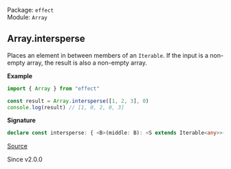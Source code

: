 Package: `effect`<br />
Module: `Array`<br />

## Array.intersperse

Places an element in between members of an `Iterable`.
If the input is a non-empty array, the result is also a non-empty array.

**Example**

```ts
import { Array } from "effect"

const result = Array.intersperse([1, 2, 3], 0)
console.log(result) // [1, 0, 2, 0, 3]
```

**Signature**

```ts
declare const intersperse: { <B>(middle: B): <S extends Iterable<any>>(self: S) => ReadonlyArray.With<S, ReadonlyArray.Infer<S> | B>; <A, B>(self: NonEmptyReadonlyArray<A>, middle: B): NonEmptyArray<A | B>; <A, B>(self: Iterable<A>, middle: B): Array<A | B>; }
```

[Source](https://github.com/Effect-TS/effect/tree/main/packages/effect/src/Array.ts#L1658)

Since v2.0.0